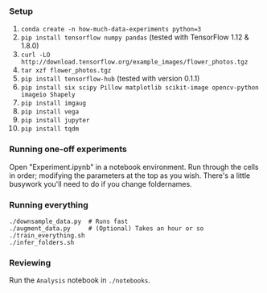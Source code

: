 ### Setup

1. `conda create -n how-much-data-experiments python=3`
1. `pip install tensorflow numpy pandas` (tested with TensorFlow 1.12 & 1.8.0)
1. `curl -LO http://download.tensorflow.org/example_images/flower_photos.tgz`
1. `tar xzf flower_photos.tgz`
1. `pip install tensorflow-hub` (tested with version 0.1.1)
1. `pip install six scipy Pillow matplotlib scikit-image opencv-python imageio Shapely`
1. `pip install imgaug`
1. `pip install vega`
1. `pip install jupyter`
1. `pip install tqdm`

### Running one-off experiments

Open "Experiment.ipynb" in a notebook environment. Run through the cells in
order; modifying the parameters at the top as you wish. There's a little
busywork you'll need to do if you change foldernames.


### Running everything

```
./downsample_data.py  # Runs fast
./augment_data.py     # (Optional) Takes an hour or so 
./train_everything.sh
./infer_folders.sh
```

### Reviewing

Run the `Analysis` notebook in `./notebooks`.



